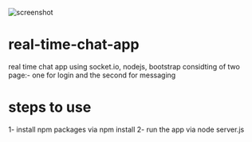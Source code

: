 ![screenshot](http://prntscr.com/p6gsbv)

# real-time-chat-app
real time chat app using socket.io, nodejs, bootstrap
considting of two page:- one for login and the second for messaging

# steps to use
1- install npm packages via npm install
2- run the app via node server.js
